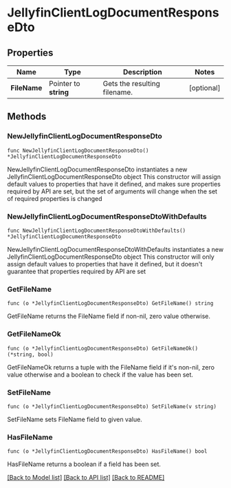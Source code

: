 # JellyfinClientLogDocumentResponseDto

## Properties

Name | Type | Description | Notes
------------ | ------------- | ------------- | -------------
**FileName** | Pointer to **string** | Gets the resulting filename. | [optional] 

## Methods

### NewJellyfinClientLogDocumentResponseDto

`func NewJellyfinClientLogDocumentResponseDto() *JellyfinClientLogDocumentResponseDto`

NewJellyfinClientLogDocumentResponseDto instantiates a new JellyfinClientLogDocumentResponseDto object
This constructor will assign default values to properties that have it defined,
and makes sure properties required by API are set, but the set of arguments
will change when the set of required properties is changed

### NewJellyfinClientLogDocumentResponseDtoWithDefaults

`func NewJellyfinClientLogDocumentResponseDtoWithDefaults() *JellyfinClientLogDocumentResponseDto`

NewJellyfinClientLogDocumentResponseDtoWithDefaults instantiates a new JellyfinClientLogDocumentResponseDto object
This constructor will only assign default values to properties that have it defined,
but it doesn't guarantee that properties required by API are set

### GetFileName

`func (o *JellyfinClientLogDocumentResponseDto) GetFileName() string`

GetFileName returns the FileName field if non-nil, zero value otherwise.

### GetFileNameOk

`func (o *JellyfinClientLogDocumentResponseDto) GetFileNameOk() (*string, bool)`

GetFileNameOk returns a tuple with the FileName field if it's non-nil, zero value otherwise
and a boolean to check if the value has been set.

### SetFileName

`func (o *JellyfinClientLogDocumentResponseDto) SetFileName(v string)`

SetFileName sets FileName field to given value.

### HasFileName

`func (o *JellyfinClientLogDocumentResponseDto) HasFileName() bool`

HasFileName returns a boolean if a field has been set.


[[Back to Model list]](../README.md#documentation-for-models) [[Back to API list]](../README.md#documentation-for-api-endpoints) [[Back to README]](../README.md)


